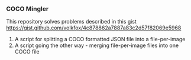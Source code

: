 ### COCO Mingler

This repository solves problems described in this gist https://gist.github.com/volkfox/4c878862a7887a83c2d57f82069e5968

1. A script for splitting a COCO formatted JSON file into a file-per-image
2. A script going the other way - merging file-per-image files into one COCO file
